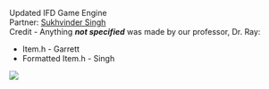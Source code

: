 Updated IFD Game Engine   
Partner: [Sukhvinder Singh](https://github.com/Sukhvsin2)  
Credit - Anything <em>**not specified**</em> was made by our professor, Dr. Ray:  
- Item.h - Garrett  
- Formatted Item.h - Singh
  
![](https://media.giphy.com/media/3orieOFMRP77evkiZy/giphy.gif)
